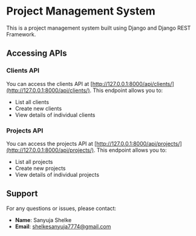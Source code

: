 # Project Management System

This is a project management system built using Django and Django REST Framework.

## Accessing APIs

### Clients API
You can access the clients API at [http://127.0.0.1:8000/api/clients/](http://127.0.0.1:8000/api/clients/). This endpoint allows you to:

- List all clients
- Create new clients
- View details of individual clients

### Projects API
You can access the projects API at [http://127.0.0.1:8000/api/projects/](http://127.0.0.1:8000/api/projects/). This endpoint allows you to:

- List all projects
- Create new projects
- View details of individual projects

## Support
For any questions or issues, please contact:
- **Name**: Sanyuja Shelke
- **Email**: shelkesanyuja7774@gmail.com
